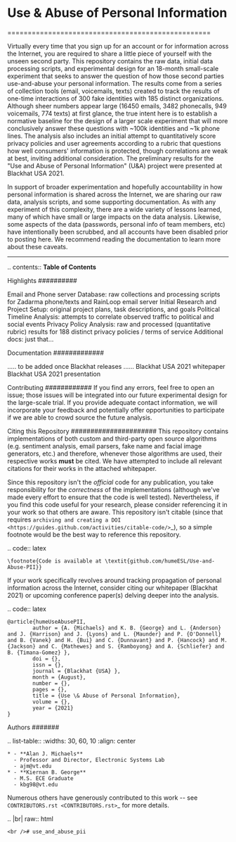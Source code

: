 # Use & Abuse of Personal Information
==================================================

Virtually every time that you sign up for an account or for information across the Internet, you are required to share a little piece of yourself with the unseen second party.  This repository contains the raw data, initial data processing scripts, and experimental design for an 18-month small-scale experiment that seeks to answer the question of how those second parties use-and-abuse your personal information.  The results come from a series of collection tools (email, voicemails, texts) created to track the results of one-time interactions of 300 fake identities with 185 distinct organizations.  Although sheer numbers appear large (16450 emails, 3482 phonecalls, 949 voicemails, 774 texts) at first glance, the true intent here is to establish a normative baseline for the design of a larger scale experiment that will more conclusively answer these questions with ~100k identities and ~1k phone lines.  The analysis also includes an initial attempt to quantitatively score privacy policies and user agreements according to a rubric that questions how well consumers' information is protected, though correlations are weak at best, inviting additional consideration.  The preliminary results for the "Use and Abuse of Personal Information" (U&A) project were presented at Blackhat USA 2021.

In support of broader experimentation and hopefully accountability in how personal information is shared across the Internet, we are sharing our raw data, analysis scripts, and some supporting documentation.  As with any experiment of this complexity, there are a wide variety of lessons learned, many of which have small or large impacts on the data analysis.  Likewise, some aspects of the data (passwords, personal info of team members, etc) have intentionally been scrubbed, and all accounts have been disabled prior to posting here.  We recommend reading the documentation to learn more about these caveats. 

-------------------

.. contents:: **Table of Contents**

Highlights
##########

Email and Phone server Database: raw collections and processing scripts for Zadarma phone/texts and RainLoop email server
Initial Research and Project Setup: original project plans, task descriptions, and goals
Political Timeline Analysis: attempts to correlate observed traffic to political and social events
Privacy Policy Analysis: raw and processed (quantitative rubric) results for 188 distinct privacy policies / terms of service
Additional docs: just that...

Documentation
#############

..... to be added once Blackhat releases  ......
Blackhat USA 2021 whitepaper
Blackhat USA 2021 presentation


Contributing
############
If you find any errors, feel free to open an issue; those issues will be integrated into our future experimental design for the large-scale trial.  If you provide adequate contact information, we will incorporate your feedback and potentially offer opportunities to participate if we are able to crowd source the future analysis.


Citing this Repository
######################
This repository contains implementations of both custom and third-party open source algorithms (e.g. sentiment analysis, email parsers, fake name and facial image generators, etc.) and therefore, whenever those algorithms are used, their respective works **must** be cited.  We have attempted to include all relevant citations for their works in the attached whitepaper.  

Since this repository isn't the *official* code for any publication, you take responsibility for the *correctness* of the implementations (although we've made every effort to ensure that the code is well tested).  Nevertheless, if you find this code useful for your research, please consider referencing it in your work so that others are aware.
This repository isn't citable (since that requires `archiving and creating a DOI <https://guides.github.com/activities/citable-code/>`_), so a simple footnote would be the best way to reference this repository.

.. code:: latex

    \footnote{Code is available at \textit{github.com/humeESL/Use-and-Abuse-PII}}

If your work specifically revolves around tracking propagation of personal information across the Internet, consider citing our whitepaper (Blackhat 2021) or upcoming conference paper(s) delving deeper into the analysis.

.. code:: latex

    @article{humeUseAbusePII,
            author = {A. {Michaels} and K. B. {George} and L. {Anderson} and J. {Harrison} and J. {Lyons} and L. {Maunder} and P. {O'Donnell} and B. {Vanek} and H. {Bui} and C. {Dunnavant} and P. {Hancock} and M. {Jackson} and C. {Mathewes} and S. {Ramboyong} and A. {Schliefer} and B. {Timana-Gomez} },
            doi = {},
            issn = {},
            journal = {Blackhat {USA} },
            month = {August},
            number = {},
            pages = {},
            title = {Use \& Abuse of Personal Information},
            volume = {},
            year = {2021}
    }
  

Authors
#######

.. list-table::
    :widths: 30, 60, 10
    :align: center

    * - **Alan J. Michaels**
      - Professor and Director, Electronic Systems Lab
      - ajm@vt.edu
    * - **Kiernan B. George**
      - M.S. ECE Graduate
      - kbg98@vt.edu

Numerous others have generously contributed to this work -- see `CONTRIBUTORS.rst <CONTRIBUTORS.rst>`_ for more details.

.. |br| raw:: html

    <br /># use_and_abuse_pii
